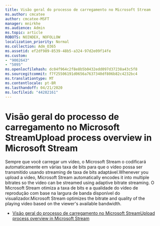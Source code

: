 ```yaml
---
title: Visão geral do processo de carregamento no Microsoft Stream
ms.author: cmcatee
author: cmcatee-MSFT
manager: mnirkhe
ms.audience: Admin
ms.topic: article
ROBOTS: NOINDEX, NOFOLLOW
localization_priority: Normal
ms.collection: Adm_O365
ms.assetid: ef2df989-8539-48b5-a324-97d2e09f14fe
ms.custom:
- "9002643"
- "5095"
ms.openlocfilehash: dc04f964c2f8e8b5b0432edd097d37238a43c5f8
ms.sourcegitcommit: f7f25506191d0656a7637340df806b82c4232bc4
ms.translationtype: MT
ms.contentlocale: pt-BR
ms.lasthandoff: 04/21/2020
ms.locfileid: "44282161"
---
```

# <a name="upload-process-overview-in-microsoft-stream"></a><span data-ttu-id="81569-102">Visão geral do processo de carregamento no Microsoft Stream</span><span class="sxs-lookup"><span data-stu-id="81569-102">Upload process overview in Microsoft Stream</span></span>

<span data-ttu-id="81569-103">Sempre que você carregar um vídeo, o Microsoft Stream o codificará automaticamente em várias taxa de bits para que o vídeo possa ser transmitido usando streaming de taxa de bits adaptável.</span><span class="sxs-lookup"><span data-stu-id="81569-103">Whenever you upload a video, Microsoft Stream automatically encodes it into multiple bitrates so the video can be streamed using adaptive bitrate streaming.</span></span> <span data-ttu-id="81569-104">O Microsoft Stream otimiza a taxa de bits e a qualidade do vídeo de reprodução com base na largura de banda disponível do visualizador.</span><span class="sxs-lookup"><span data-stu-id="81569-104">Microsoft Stream optimizes the bitrate and quality of the playing video based on the viewer's available bandwidth.</span></span>

- [<span data-ttu-id="81569-105">Visão geral do processo de carregamento no Microsoft Stream</span><span class="sxs-lookup"><span data-stu-id="81569-105">Upload process overview in Microsoft Stream</span></span>](https://docs.microsoft.com/stream/upload-process-overview)
